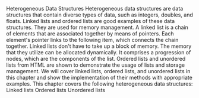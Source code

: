 Heterogeneous Data Structures
Heterogeneous data structures are data structures that contain diverse types of data, such
as integers, doubles, and floats. Linked lists and ordered lists are good examples of these
data structures. They are used for memory management. A linked list is a chain of elements
that are associated together by means of pointers. Each element's pointer links to the
following item, which connects the chain together. Linked lists don't have to take up a
block of memory. The memory that they utilize can be allocated dynamically. It comprises a
progression of nodes, which are the components of the list. Ordered lists and unordered
lists from HTML are shown to demonstrate the usage of lists and storage management. We
will cover linked lists, ordered lists, and unordered lists in this chapter and show the
implementation of their methods with appropriate examples. This chapter covers the
following heterogeneous data structures:
Linked lists
Ordered lists
Unordered lists